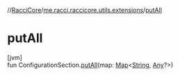 //[RacciCore](../../index.md)/[me.racci.raccicore.utils.extensions](index.md)/[putAll](put-all.md)

# putAll

[jvm]\
fun ConfigurationSection.[putAll](put-all.md)(map: [Map](https://kotlinlang.org/api/latest/jvm/stdlib/kotlin.collections/-map/index.html)&lt;[String](https://kotlinlang.org/api/latest/jvm/stdlib/kotlin/-string/index.html), [Any](https://kotlinlang.org/api/latest/jvm/stdlib/kotlin/-any/index.html)?&gt;)

